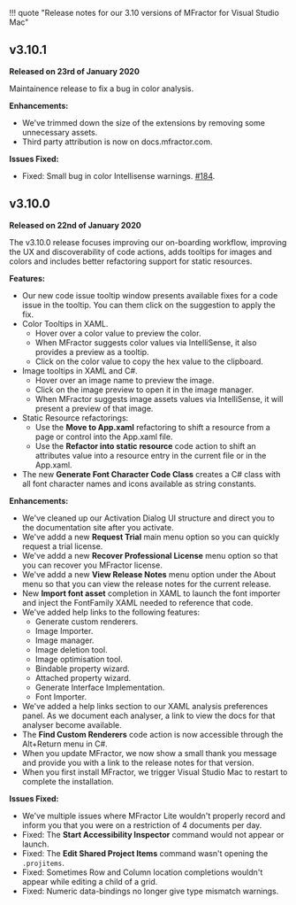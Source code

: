 !!! quote "Release notes for our 3.10 versions of MFractor for Visual Studio Mac"

## v3.10.1
**Released on 23rd of January 2020**

Maintainence release to fix a bug in color analysis.

**Enhancements:**

 * We've trimmed down the size of the extensions by removing some unnecessary assets.
 * Third party attribution is now on docs.mfractor.com.

**Issues Fixed:**

 * Fixed: Small bug in color Intellisense warnings. [#184](https://github.com/mfractor/mfractor-feedback/issues/184).

## v3.10.0
**Released on 22nd of January 2020**

The v3.10.0 release focuses improving our on-boarding workflow, improving the UX and discoverability of code actions, adds tooltips for images and colors and includes better refactoring support for static resources.

**Features:**

 * Our new code issue tooltip window presents available fixes for a code issue in the tooltip. You can them click on the suggestion to apply the fix.
 * Color Tooltips in XAML.
    * Hover over a color value to preview the color.
    * When MFractor suggests color values via IntelliSense, it also provides a preview as a tooltip.
    * Click on the color value to copy the hex value to the clipboard.
 * Image tooltips in XAML and C#.
    * Hover over an image name to preview the image.
    * Click on the image preview to open it in the image manager.
    * When MFractor suggests image assets values via IntelliSense, it will present a preview of that image.
 * Static Resource refactorings:
   * Use the **Move to App.xaml** refactoring to shift a resource from a page or control into the App.xaml file.
   * Use the **Refactor into static resource** code action to shift an attributes value into a resource entry in the current file or in the App.xaml.
 * The new **Generate Font Character Code Class** creates a C# class with all font character names and icons available as string constants.

**Enhancements:**

 * We've cleaned up our Activation Dialog UI structure and direct you to the documentation site after you activate.
 * We've addd a new **Request Trial** main menu option so you can quickly request a trial license.
 * We've addd a new **Recover Professional License** menu option so that you can recover you MFractor license.
 * We've addd a new **View Release Notes** menu option under the About menu so that you can view the release notes for the current release.
 * New **Import font asset** completion in XAML to launch the font importer and inject the FontFamily XAML needed to reference that code.
 * We've added help links to the following features:
    * Generate custom renderers.
    * Image Importer.
    * Image manager.
    * Image deletion tool.
    * Image optimisation tool.
    * Bindable property wizard.
    * Attached property wizard.
    * Generate Interface Implementation.
    * Font Importer.
 * We've added a help links section to our XAML analysis preferences panel. As we document each analyser, a link to view the docs for that analyser become available.
 * The **Find Custom Renderers** code action is now accessible through the Alt+Return menu in C#.
 * When you update MFractor, we now show a small thank you message and provide you with a link to the release notes for that version.
 * When you first install MFractor, we trigger Visual Studio Mac to restart to complete the installation.

**Issues Fixed:**

 * We've multiple issues where MFractor Lite wouldn't properly record and inform you that you were on a restriction of 4 documents per day.
 * Fixed: The **Start Accessibility Inspector** command would not appear or launch.
 * Fixed: The **Edit Shared Project Items** command wasn't opening the `.projitems`.
 * Fixed: Sometimes Row and Column location completions wouldn't appear while editing a child of a grid.
 * Fixed: Numeric data-bindings no longer give type mismatch warnings.
